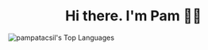 ### 
<div id="badges">
  <h1 align="center">Hi there. I'm Pam 👩‍💻</h1>
</div>

![pampatacsil's Top Languages](https://github-readme-stats.vercel.app/api/top-langs/?username=pampatacsil&theme=vue-dark&show_icons=true&hide_border=true&layout=compact)
<!--
**patacsilpam/patacsilpam** is a ✨ _special_ ✨ repository because its `README.md` (this file) appears on your GitHub profile.

Here are some ideas to get you started:

- 🔭 I’m currently working on ...
- 🌱 I’m currently learning ...
- 👯 I’m looking to collaborate on ...
- 🤔 I’m looking for help with ...
- 💬 Ask me about ...
- 📫 How to reach me: ...
- 😄 Pronouns: ...
- ⚡ Fun fact: ...
-->
